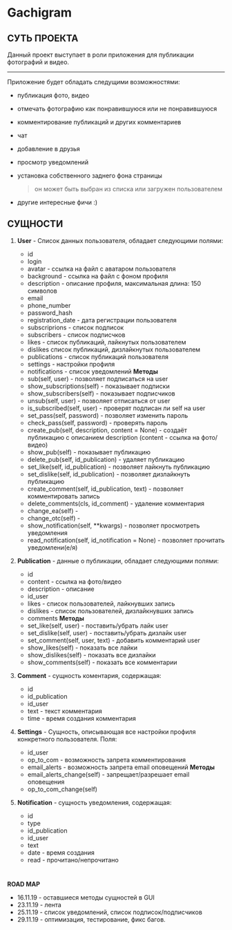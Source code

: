 # Gachigram

## СУТЬ ПРОЕКТА

Данный проект выступает в роли приложения для публикации фотографий и видео.
***
Приложение будет обладать следущими возможностями:
* публикация фото, видео
* отмечать фотографию как понравившуюся или не понравившуюся
* комментирование публикаций и других комментариев
* чат
* добавление в друзья
* просмотр уведомлений
* установка собственного заднего фона страницы

  > он может быть выбран из списка или загружен пользователем
* другие интересные фичи :)

## СУЩНОСТИ
1. **User** - Список данных пользователя, обладает следующими полями:
    * id
    * login
    * avatar - ссылка на файл с аватаром пользователя
    * background - ссылка на файл с фоном профиля
    * description - описание профиля, максимальная длина: 150 символов
    * email 
    * phone_number
    * password_hash
    * registration_date - дата регистрации пользователя
    * subscriprions - список подписок
    * subscribers - список подписчков
    * likes - список публикаций, лайкнутых пользователем
    * dislikes список публикаций, дизлайкнутых пользователем
    * publications - список публикаций пользователя
    * settings - настройки профиля
    * notifications - список уведомлений
    **Методы**
    * sub(self, user) - позволяет подписаться на user
    * show_subscriptions(self) - показывает подписки
    * show_subscribers(self) - показывает подписчиков
    * unsub(self, user) - позволяет отписаться от user
    * is_subscribed(self, user) - проверят подписан ли self на user
    * set_pass(self, password) - позволяет изменить пароль
    * check_pass(self, password) - проверять пароль
    * create_pub(self, description, content = None) - создаёт публикацию с описанием description (content - ссылка на фото/видео)
    * show_pub(self) - показывает публикацию
    * delete_pub(self, id_publication) - удаляет публикацию
    * set_like(self, id_publication) - позволяет лайкнуть публикацию
    * set_dislike(self, id_publication) - позволяет дизлайкнуть публикацию
    * create_comment(self, id_publication, text) - позволяет комментировать запись
    * delete_comments(cls, id_comment) - удаление комментария
    * change_ea(self) - 
    * change_otc(self) - 
    * show_notification(self, **kwargs) - позволяет просмотреть уведомления
    * read_notification(self, id_notification = None) - позволяет прочитать уведомлени(е/я)
    
2. **Publication** - данные о публикации, обладает следующими полями:
    * id 
    * content - ссылка на фото/видео
    * description - описание
    * id_user 
    * likes - список пользователей, лайкнувших запись
    * dislikes - список пользователей, дизлайкнувших запись
    * comments
    **Методы**
    * set_like(self, user) - поставить/убрать лайк user
    * set_dislike(self, user) - поставить/убрать дизлайк user
    * set_comment(self, user, text) - добавить комментарий user
    * show_likes(self) - показать все лайки
    * show_dislikes(self) - показать все дизлайки
    * show_comments(self) - показать все комментарии
    
3. **Comment** - сущность коментария, содержащая:
    * id
    * id_publication
    * id_user
    * text - текст комментария
    * time - время создания комментария
    
4. **Settings** - Сущность, описывающая все настройки профиля конкретного пользователя. Поля:
    * id_user
    * op_to_com - возможность запрета комментирования
    * email_alerts - возможность запрета email оповещений
    **Методы**
    * email_alerts_change(self) - запрещает/разрешает email оповещения
    * op_to_com_change(self)
    
5. **Notification** - сущность уведомления, содержащая:
    * id
    * type
    * id_publication
    * id_user
    * text 
    * date - время создания
    * read - прочитано/непрочитано
#

**ROAD MAP**

* 16.11.19 - оставшиеся методы сущностей в GUI
* 23.11.19 - лента
* 25.11.19 - список уведомлений, список подписок/подписчиков
* 29.11.19 - оптимизация, тестирование, фикс багов.
